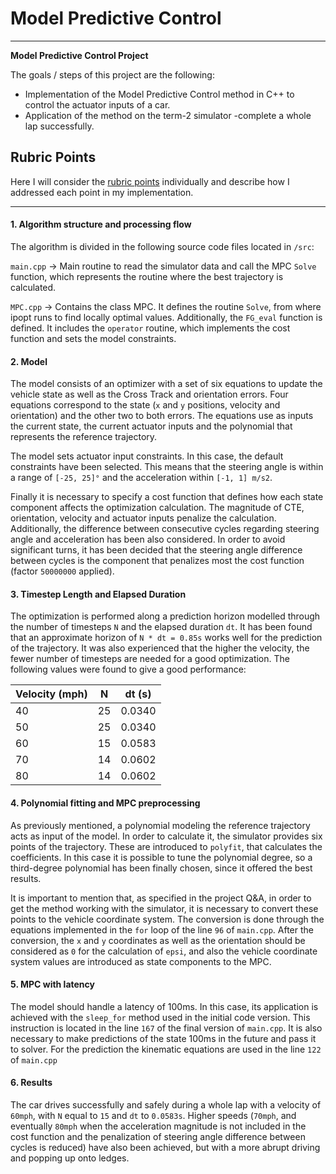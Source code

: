 # **Model Predictive Control**

---


**Model Predictive Control Project**

The goals / steps of this project are the following:

* Implementation of the Model Predictive Control method in C++ to control the actuator inputs of a car.
* Application of the method on the term-2 simulator -complete a whole lap successfully.

[//]: # (Image References)

[image1]: ./outputs/RMSE_Unscented.png "Undistorted"
[image2]: ./outputs/YawAngle.png "Undistorted"
[image3]: ./outputs/YawRate.png "Undistorted"
[image4]: ./outputs/Lidar_NIS.png "Undistorted"
[image5]: ./outputs/Radar_NIS.png "Undistorted"

## Rubric Points

Here I will consider the [rubric points](https://review.udacity.com/#!/rubrics/896/view) individually and describe how I addressed each point in my implementation.

---


#### 1. Algorithm structure and processing flow

The algorithm is divided in the following source code files located in `/src`:

`main.cpp` -> Main routine to read the simulator data and call the MPC `Solve` function, which represents the routine where the best trajectory is calculated.

`MPC.cpp` -> Contains the class MPC. It defines the routine `Solve`, from where ipopt runs to find locally optimal values. Additionally, the `FG_eval` function is defined. It includes the `operator` routine, which implements the cost function and sets the model constraints.

#### 2. Model

The model consists of an optimizer with a set of six equations to update the vehicle state as well as the Cross Track and orientation errors. Four equations correspond to the state (`x` and `y` positions, velocity and orientation) and the other two to both errors. The equations use as inputs the current state, the current actuator inputs and the polynomial that represents the reference trajectory.

The model sets actuator input constraints. In this case, the default constraints have been selected. This means that the steering angle is within a range of `[-25, 25]°` and the acceleration within `[-1, 1] m/s2`.

Finally it is necessary to specify a cost function that defines how each state component affects the optimization calculation. The magnitude of CTE, orientation, velocity and actuator inputs penalize the calculation. Additionally, the difference between consecutive cycles regarding steering angle and acceleration has been also considered. In order to avoid significant turns, it has been decided that the steering angle difference between cycles is the component that penalizes most the cost function (factor `50000000` applied).

#### 3. Timestep Length and Elapsed Duration

The optimization is performed along a prediction horizon modelled through the number of timesteps `N` and the elapsed duration `dt`. It has been found that an approximate horizon of `N * dt = 0.85s` works well for the prediction of the trajectory. It was also experienced that the higher the velocity, the fewer number of timesteps are needed for a good optimization. The following values were found to give a good performance:

| Velocity (mph)  | N             | dt (s)  |
| -------------   | ------------- | -----   |
| 40              | 25            | 0.0340  |
| 50              | 25            | 0.0340  |
| 60              | 15            | 0.0583  |
| 70              | 14            | 0.0602  |
| 80              | 14            | 0.0602  |

#### 4. Polynomial fitting and MPC preprocessing

As previously mentioned, a polynomial modeling the reference trajectory acts as input of the model. In order to calculate it, the simulator provides six points of the trajectory. These are introduced to `polyfit`, that calculates the coefficients. In this case it is possible to tune the polynomial degree, so a third-degree polynomial has been finally chosen, since it offered the best results.

It is important to mention that, as specified in the project Q&A, in order to get the method working with the simulator, it is necessary to convert these points to the vehicle coordinate system. The conversion is done through the equations implemented in the `for` loop of the line `96` of `main.cpp`. After the conversion, the `x` and `y` coordinates as well as the orientation should be considered as `0` for the calculation of `epsi`, and also the vehicle coordinate system values are introduced as state components to the MPC.

#### 5. MPC with latency

The model should handle a latency of 100ms. In this case, its application is achieved with the `sleep_for` method used in the initial code version. This instruction is located in the line `167` of the final version of `main.cpp`. It is also necessary to make predictions of the state 100ms in the future and pass it to solver. For the prediction the kinematic equations are used in the line `122` of `main.cpp`

#### 6. Results

The car drives successfully and safely during a whole lap with a velocity of `60mph`, with `N` equal to `15` and `dt` to `0.0583s`. Higher speeds (`70mph`, and eventually `80mph` when the acceleration magnitude is not included in the cost function and the penalization of steering angle difference between cycles is reduced) have also been achieved, but with a more abrupt driving and popping up onto ledges.
